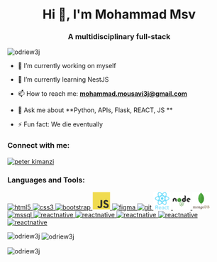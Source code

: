<h1 align="center">Hi 👋, I'm Mohammad Msv</h1>
<h3 align="center">A multidisciplinary full-stack</h3>

<p align="left"> <img src="https://komarev.com/ghpvc/?username=odriew3j&label=Profile%20views&color=0e75b6&style=flat" alt="odriew3j" /> </p>

- 🔭 I’m currently working on myself
  
- 🌱 I’m currently learning NestJS
  
- 📫 How to reach me: **mohammad.mousavi3j@gmail.com**

- 💬 Ask me about **Python, APIs, Flask, REACT, JS **

- ⚡ Fun fact: We die eventually 


<h3 align="left">Connect with me:</h3>
<p align="left">

<a href="https://linkedin.com/in/mohammad-mousavi-07705a2b7" target="blank"><img align="center" src="https://raw.githubusercontent.com/rahuldkjain/github-profile-readme-generator/master/src/images/icons/Social/linked-in-alt.svg" alt="peter kimanzi" height="30" width="40" /></a>
</p>

<h3 align="left">Languages and Tools:</h3>
<a href="https://www.w3.org/html/" target="_blank" rel="noreferrer"> <img src="https://www.svgrepo.com/show/452228/html-5.svg" alt="html5" width="40" height="40"/> 
<a href="https://www.w3schools.com/css/" target="_blank" rel="noreferrer"> <img src="https://www.svgrepo.com/show/452185/css-3.svg" alt="css3" width="40" height="40"/> </a> 
<a href="https://www.w3schools.com/bootstrap/" target="_blank" rel="noreferrer"> <img src="https://www.svgrepo.com/show/353498/bootstrap.svg" alt="bootstrap" width="40" height="40"/> </a> 
<a href="https://developer.mozilla.org/en-US/docs/Web/JavaScript" target="_blank" rel="noreferrer"> <img src="https://raw.githubusercontent.com/devicons/devicon/master/icons/javascript/javascript-original.svg" alt="javascript" width="40" height="40"/> </a> 
<a href="https://www.figma.com/" target="_blank" rel="noreferrer"> <img src="https://www.svgrepo.com/show/448222/figma.svg" alt="figma" width="40" height="40"/> </a> 
<a href="https://git-scm.com/" target="_blank" rel="noreferrer"> <img src="https://www.vectorlogo.zone/logos/git-scm/git-scm-icon.svg" alt="git" width="40" height="40"/> </a> 
<a href="https://reactjs.org/" target="_blank" rel="noreferrer"> <img src="https://raw.githubusercontent.com/devicons/devicon/master/icons/react/react-original-wordmark.svg" alt="react" width="40" height="40"/> </a> 
<a href="https://nodejs.org" target="_blank" rel="noreferrer"> <img src="https://raw.githubusercontent.com/devicons/devicon/master/icons/nodejs/nodejs-original-wordmark.svg" alt="nodejs" width="40" height="40"/> </a> 
<a href="https://www.mongodb.com/" target="_blank" rel="noreferrer"> <img src="https://raw.githubusercontent.com/devicons/devicon/master/icons/mongodb/mongodb-original-wordmark.svg" alt="mongodb" width="40" height="40"/> </a> 
<a href="https://www.postgresql.org/" target="_blank" rel="noreferrer"> <img src="https://www.svgrepo.com/show/354200/postgresql.svg" alt="mssql" width="40" height="40"/> </a> 
<a href="https://www.python.org/" target="_blank" rel="noreferrer"> <img src="https://www.svgrepo.com/show/452091/python.svg" alt="reactnative" width="40" height="40"/> </a> 
<a href="https://www.djangoproject.com/" target="_blank" rel="noreferrer"> <img src="https://www.svgrepo.com/show/373554/django.svg" alt="reactnative" width="40" height="40"/> </a> 
<a href="https://flask.palletsprojects.com/en/stable/" target="_blank" rel="noreferrer"> <img src="https://www.svgrepo.com/show/508915/flask.svg" alt="reactnative" width="40" height="40"/> </a> 
<a href="https://nginx.org/en/" target="_blank" rel="noreferrer"> <img src="https://www.svgrepo.com/show/373924/nginx.svg" alt="reactnative" width="40" height="40"/> </a> 
<a href="https://www.apache.org/" target="_blank" rel="noreferrer"> <img src="https://www.svgrepo.com/show/373433/apache.svg" alt="reactnative" width="40" height="40"/> </a> 



<p><img align="left" src="https://github-readme-stats.vercel.app/api/top-langs?username=odriew3j&show_icons=true&locale=en&layout=compact" alt="odriew3j" /></p>

<p>&nbsp;<img align="center" src="https://github-readme-stats.vercel.app/api?username=odriew3j&show_icons=true&locale=en" alt="odriew3j" /></p>

<p><img align="center" src="https://github-readme-streak-stats.herokuapp.com/?user=odriew3j&" alt="odriew3j" /></p>
